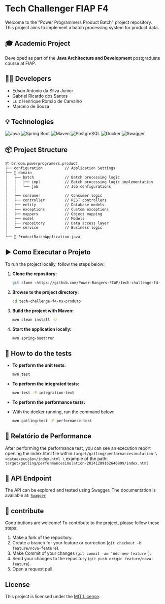 # Tech Challenger FIAP F4

Welcome to the "Power Programmers Product Batch" project repository. This project aims to implement a batch processing system for product data.

## 🎓 Academic Project

Developed as part of the **Java Architecture and Development** postgraduate course at FIAP.

## 👨‍💻 Developers

- Edson Antonio da Silva Junior
- Gabriel Ricardo dos Santos
- Luiz Henrique Romão de Carvalho
- Marcelo de Souza

## 💡 Technologies

![Java](https://img.shields.io/badge/Java-17-blue?style=for-the-badge&logo=java)
![Spring Boot](https://img.shields.io/badge/Spring%20Boot-3.4.0-brightgreen?style=for-the-badge)
![Maven](https://img.shields.io/badge/Maven-3.9.9-C71A36?style=for-the-badge&logo=apachemaven)
![PostgreSQL](https://img.shields.io/badge/PostgreSQL-17-336791?style=for-the-badge&logo=postgresql)
![Docker](https://img.shields.io/badge/Docker-27.4.0-2496ED?style=for-the-badge&logo=docker)
![Swagger](https://img.shields.io/badge/Swagger-3.0-85EA2D?style=for-the-badge&logo=swagger)

## 📦 Project Structure

```markdown
📦 br.com.powerprogramers.product
├── configuration          // Application Settings
├── 🎯 domain
│   ├── batch              // Batch processing logic
│   │   ├── impl           // Batch processing logic implementation
│   │   └── job            // Job configurations
│   │
│   ├── consumer           // Consumer logic
│   ├── controller         // REST controllers
│   ├── entity             // Database models
│   ├── exceptions         // Custom exceptions
│   ├── mappers            // Object mapping
│   ├── model              // Models
│   ├── repository         // Data access layer
│   └── service            // Business logic
│
└── 🚀 ProductBatchApplication.java
```

## ▶️ Como Executar o Projeto

To run the project locally, follow the steps below:

1. **Clone the repository:**
    
    ```bash
    git clone <https://github.com/Power-Rangers-FIAP/tech-challenge-f4-ms-produto.git>
    
    ```
    
2. **Browse to the project directory:**
    
    ```bash
    cd tech-challenge-f4-ms-produto
    
    ```
    
3. **Build the project with Maven:**
    
    ```bash
    mvn clean install -U
    
    ``` 

4. **Start the application locally:**
    
    ```bash
    mvn spring-boot:run
    
    ```

## 🧪 How to do the tests

- **To perform the unit tests:**
    
    ```bash
    mvn test
    
    ```
    
- **To perform the integrated tests:**
    
    ```bash
    mvn test -P integration-text
    
    ``` 

- **To perform the performance tests:**

- With the docker running, run the command below: 

    ```bash
    mvn gatling:test -P performance-test
    
    ``` 

## 📄 Relatório de Performance

After performing the performance test, you can see an execution report opening the index.html file within `target/gatling/performancesimulation-\<dataexecução>/index.html \`
example of the path: `target/gatling/performancesimulation-20241209162646899/index.html`

## 🧪 API Endpoint

The API can be explored and tested using Swagger. The documentation is available at:
[`Swagger`](http://localhost:8081/swagger-ui/index.html)

## 👥 contribute

Contributions are welcome! To contribute to the project, please follow these steps:

1. Make a fork of the repository.
2. Create a branch for your feature or correction (`git checkout -b feature/nova-feature`).
3. Make Commit of your changes (`git commit -am 'Add new feature'`).
4. Send your changes to the repository (`git push origin feature/nova-feature`).
5. Open a request pull.

## License

This project is licensed under the [MIT License](https://www.notion.so/LICENSE).
